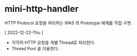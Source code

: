 # mini-http-handler
HTTP Protocol 요청을 처리하는 WAS 의 Prototype 예제를 직접 구현.

[ 2022-12-22-Thu ]
- 각각의 HTTP 요청을 개별 Thread로 처리한다.
- Thread Pool 을 이용한다.
